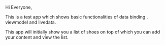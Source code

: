 Hi Everyone,

This is a test app which shows basic functionalities of data binding , viewmodel and livedata.

This app will initially show you a list of shoes on top of which you can add your content and view the list.
